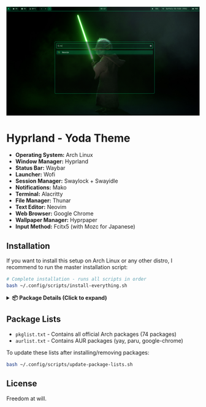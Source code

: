 ![yoda_hyprland preview](assets/with_wofi.png)

# Hyprland - Yoda Theme

- **Operating System:** Arch Linux
- **Window Manager:** Hyprland
- **Status Bar:** Waybar
- **Launcher:** Wofi
- **Session Manager:** Swaylock + Swayidle
- **Notifications:** Mako
- **Terminal:** Alacritty
- **File Manager:** Thunar
- **Text Editor:** Neovim
- **Web Browser:** Google Chrome
- **Wallpaper Manager:** Hyprpaper
- **Input Method:** Fcitx5 (with Mozc for Japanese)

## Installation

If you want to install this setup on Arch Linux or any other distro, I recommend to run the master installation script:

```bash
# Complete installation - runs all scripts in order
bash ~/.config/scripts/install-everything.sh
```

<details>
<summary><b>📦 Package Details (Click to expand)</b></summary>

**Core Hyprland & Wayland:**

> hyprland, hyprpaper, swayidle, swaylock, wl-clipboard, waybar, wofi, mako

**Screen Capture & Recording:**

> grim, slurp, wf-recorder

**Terminal & Development:**

> alacritty, neovim, tmux, zsh, git, lazygit, htop, nodejs, npm, python-pip, go

**File Management:**

> thunar, thunar-volman, tumbler, gvfs, gvfs-mtp, gvfs-smb, gvfs-afc

**Audio:**

> pipewire, pipewire-alsa, pipewire-pulse, wireplumber, pavucontrol, pamixer, mpd, mpc

**Fonts:**

> ttf-jetbrains-mono, ttf-nerd-fonts-symbols, noto-fonts, noto-fonts-cjk, noto-fonts-emoji

**Input Method (Japanese):**

> fcitx5, fcitx5-mozc, fcitx5-gtk, fcitx5-qt, fcitx5-configtool

**Utilities:**

> brightnessctl, fastfetch, fzf, fd, ripgrep, unzip, wget, reflector

**System:**

> base, base-devel, linux, linux-firmware, grub, efibootmgr, networkmanager, ufw, gufw, intel-media-driver

</details>

## Package Lists

- `pkglist.txt` - Contains all official Arch packages (74 packages)
- `aurlist.txt` - Contains AUR packages (yay, paru, google-chrome)

To update these lists after installing/removing packages:

```bash
bash ~/.config/scripts/update-package-lists.sh
```

## License

Freedom at will.
